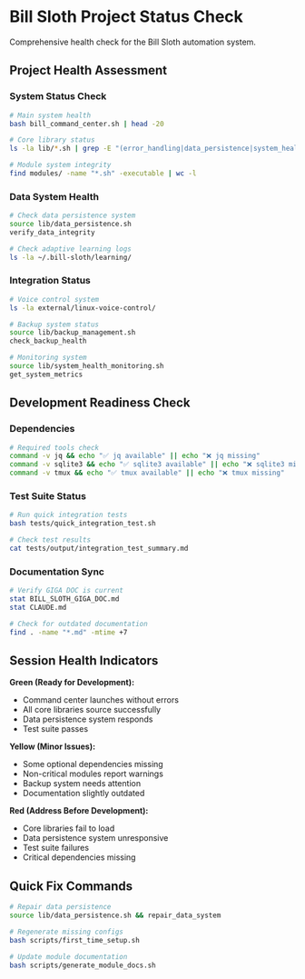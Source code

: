 # Bill Sloth Project Status Check

Comprehensive health check for the Bill Sloth automation system.

## Project Health Assessment

### System Status Check
```bash
# Main system health
bash bill_command_center.sh | head -20

# Core library status
ls -la lib/*.sh | grep -E "(error_handling|data_persistence|system_health)"

# Module system integrity
find modules/ -name "*.sh" -executable | wc -l
```

### Data System Health
```bash
# Check data persistence system
source lib/data_persistence.sh
verify_data_integrity

# Check adaptive learning logs
ls -la ~/.bill-sloth/learning/
```

### Integration Status
```bash
# Voice control system
ls -la external/linux-voice-control/

# Backup system status
source lib/backup_management.sh
check_backup_health

# Monitoring system
source lib/system_health_monitoring.sh
get_system_metrics
```

## Development Readiness Check

### Dependencies
```bash
# Required tools check
command -v jq && echo "✅ jq available" || echo "❌ jq missing"
command -v sqlite3 && echo "✅ sqlite3 available" || echo "❌ sqlite3 missing"
command -v tmux && echo "✅ tmux available" || echo "❌ tmux missing"
```

### Test Suite Status
```bash
# Run quick integration tests
bash tests/quick_integration_test.sh

# Check test results
cat tests/output/integration_test_summary.md
```

### Documentation Sync
```bash
# Verify GIGA DOC is current
stat BILL_SLOTH_GIGA_DOC.md
stat CLAUDE.md

# Check for outdated documentation
find . -name "*.md" -mtime +7
```

## Session Health Indicators

**Green (Ready for Development):**
- Command center launches without errors
- All core libraries source successfully
- Data persistence system responds
- Test suite passes

**Yellow (Minor Issues):**
- Some optional dependencies missing
- Non-critical modules report warnings
- Backup system needs attention
- Documentation slightly outdated

**Red (Address Before Development):**
- Core libraries fail to load
- Data persistence system unresponsive
- Test suite failures
- Critical dependencies missing

## Quick Fix Commands
```bash
# Repair data persistence
source lib/data_persistence.sh && repair_data_system

# Regenerate missing configs
bash scripts/first_time_setup.sh

# Update module documentation
bash scripts/generate_module_docs.sh
```